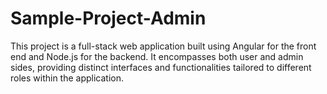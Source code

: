 # Sample-Project-Admin
This project is a full-stack web application built using Angular for the front end and Node.js for the backend. It encompasses both user and admin sides, providing distinct interfaces and functionalities tailored to different roles within the application.
